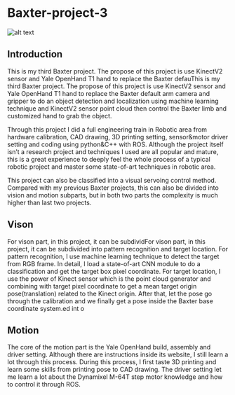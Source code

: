 # Baxter-project-3

![alt text](https://github.com/zhouyuan7/Baxter-project-3/blob/master/source/baxter_cover.jpg)

## Introduction
This is my third Baxter project. The propose of this project is use KinectV2 sensor and Yale OpenHand T1 hand to replace the Baxter defauThis is my third Baxter project. The propose of this project is use KinectV2 sensor and Yale OpenHand T1 hand to replace the Baxter default arm camera and gripper to do an object detection and localization using machine learning technique and KinectV2 sensor point cloud then control the Baxter limb and customized hand to grab the object.

Through this project I did a full engineering train in Robotic area from hardware calibration, CAD drawing, 3D printing setting, sensor&motor driver setting and coding using python&C++ with ROS. Although the project itself isn’t a research project and techniques I used are all popular and mature, this is a great experience to deeply feel the whole process of a typical robotic project and master some state-of-art techniques in robotic area.

This project can also be classified into a visual servoing control method. Compared with my previous Baxter projects, this can also be divided into vision and motion subparts, but in both two parts the complexity is much higher than last two projects. 

## Vison
For vison part, in this project, it can be subdividFor vison part, in this project, it can be subdivided into pattern recognition and target location. For pattern recognition, I use machine learning technique to detect the target from RGB frame. In detail, I load a state-of-art CNN module to do a classification and get the target box pixel coordinate. For target location, I use the power of Kinect sensor which is the point cloud generator and combining with target pixel coordinate to get a mean target origin pose(translation) related to the Kinect origin. After that, let the pose go through the calibration and we finally get a pose inside the Baxter base coordinate system.ed int o

## Motion
The core of the motion part is the Yale OpenHand build, assembly and driver setting. Although there are instructions inside its website, I still learn a lot through this process. During this process, I first taste 3D printing and learn some skills from printing pose to CAD drawing. 
The driver setting let me learn a lot about the Dynamixel M-64T step motor knowledge and how to control it through ROS.
